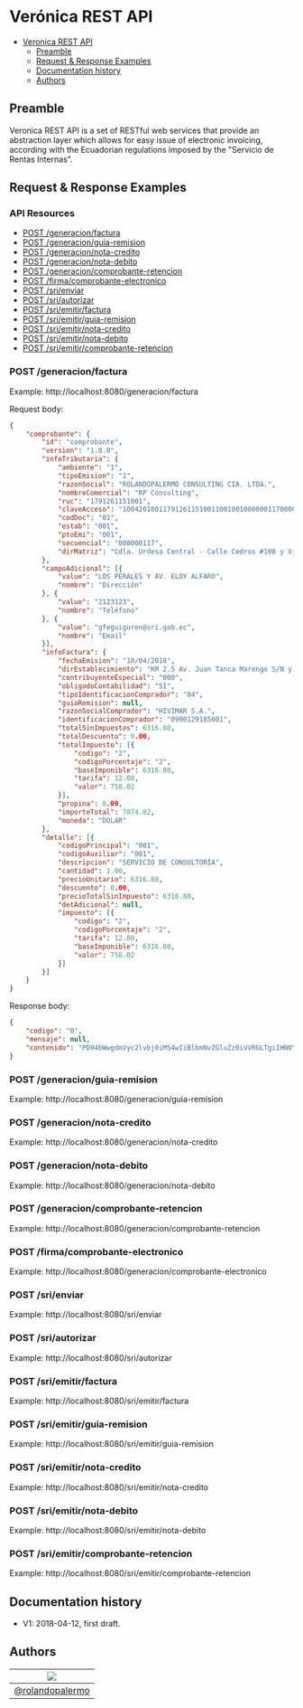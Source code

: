 # Verónica REST API
<!-- TOC depthFrom:1 depthTo:2 withLinks:1 updateOnSave:1 orderedList:0 -->

- [Veronica REST API](#veronica-rest-api)
	- [Preamble](#preamble)
	- [Request & Response Examples](#request--response-examples)
	- [Documentation history](#documentation-history)
	- [Authors](#authors)

<!-- /TOC -->
## Preamble
Veronica REST API is a set of RESTful web services that provide an abstraction layer which allows for easy issue of electronic invoicing, according with the Ecuadorian regulations imposed by the "Servicio de Rentas Internas".

## Request & Response Examples

### API Resources

  - [POST /generacion/factura](#post-generacionfactura)
  - [POST /generacion/guia-remision](#post-generacionguia-remision)
  - [POST /generacion/nota-credito](#post-generacionnota-credito)
  - [POST /generacion/nota-debito](#post-generacionnota-debito)
  - [POST /generacion/comprobante-retencion](#post-generacioncomprobante-retencion)
  - [POST /firma/comprobante-electronico](#post-firmacomprobante-electronico)
  - [POST /sri/enviar](#post-srienviar)
  - [POST /sri/autorizar](#post-sriautorizar)
  - [POST /sri/emitir/factura](#post-sriemitirfactura)
  - [POST /sri/emitir/guia-remision](#post-sriemitirguia-remision)
  - [POST /sri/emitir/nota-credito](#post-sriemitirnota-credito)
  - [POST /sri/emitir/nota-debito](#post-sriemitirnota-debito)
  - [POST /sri/emitir/comprobante-retencion](#post-sriemitircomprobante-retencion)

### POST /generacion/factura

Example: http://localhost:8080/generacion/factura

Request body:
```json
{
	"comprobante": {
		"id": "comprobante",
		"version": "1.0.0",
		"infoTributaria": {
			"ambiente": "1",
			"tipoEmision": "1",
			"razonSocial": "ROLANDOPALERMO CONSULTING CIA. LTDA.",
			"nombreComercial": "RP Consulting",
			"ruc": "1791261151001",
			"claveAcceso": "1004201801179126115100110010010000001170000308514",
			"codDoc": "01",
			"estab": "001",
			"ptoEmi": "001",
			"secuencial": "000000117",
			"dirMatriz": "Cdla. Urdesa Central - Calle Cedros #108 y Víctor Emilio Estrada"
		},
		"campoAdicional": [{
			"value": "LOS PERALES Y AV. ELOY ALFARO",
			"nombre": "Dirección"
		}, {
			"value": "2123123",
			"nombre": "Teléfono"
		}, {
			"value": "gfeguiguren@sri.gob.ec",
			"nombre": "Email"
		}],
		"infoFactura": {
			"fechaEmision": "10/04/2018",
			"dirEstablecimiento": "KM 2.5 Av. Juan Tanca Marengo S/N y Av. A. Freire",
			"contribuyenteEspecial": "000",
			"obligadoContabilidad": "SI",
			"tipoIdentificacionComprador": "04",
			"guiaRemision": null,
			"razonSocialComprador": "HIVIMAR S.A.",
			"identificacionComprador": "0990129185001",
			"totalSinImpuestos": 6316.80,
			"totalDescuento": 0.00,
			"totalImpuesto": [{
				"codigo": "2",
				"codigoPorcentaje": "2",
				"baseImponible": 6316.80,
				"tarifa": 12.00,
				"valor": 758.02
			}],
			"propina": 0.00,
			"importeTotal": 7074.82,
			"moneda": "DOLAR"
		},
		"detalle": [{
			"codigoPrincipal": "001",
			"codigoAuxiliar": "001",
			"descripcion": "SERVICIO DE CONSULTORÍA",
			"cantidad": 1.00,
			"precioUnitario": 6316.80,
			"descuento": 0.00,
			"precioTotalSinImpuesto": 6316.80,
			"detAdicional": null,
			"impuesto": [{
				"codigo": "2",
				"codigoPorcentaje": "2",
				"tarifa": 12.00,
				"baseImponible": 6316.80,
				"valor": 758.02
			}]
		}]
	}
}
```

Response body:
```json
{
	"codigo": "0",
	"mensaje": null,
	"contenido": "PD94bWwgdmVyc2lvbj0iMS4wIiBlbmNvZGluZz0iVVRGLTgiIHN0YW5kYWxvbmU9InllcyI/..."
}
```

### POST /generacion/guia-remision

Example: http://localhost:8080/generacion/guia-remision

### POST /generacion/nota-credito

Example: http://localhost:8080/generacion/nota-credito

### POST /generacion/nota-debito

Example: http://localhost:8080/generacion/nota-debito

### POST /generacion/comprobante-retencion

Example: http://localhost:8080/generacion/comprobante-retencion

### POST /firma/comprobante-electronico

Example: http://localhost:8080/generacion/comprobante-electronico

### POST /sri/enviar

Example: http://localhost:8080/sri/enviar

### POST /sri/autorizar

Example: http://localhost:8080/sri/autorizar

### POST /sri/emitir/factura

Example: http://localhost:8080/sri/emitir/factura

### POST /sri/emitir/guia-remision

Example: http://localhost:8080/sri/emitir/guia-remision

### POST /sri/emitir/nota-credito

Example: http://localhost:8080/sri/emitir/nota-credito

### POST /sri/emitir/nota-debito

Example: http://localhost:8080/sri/emitir/nota-debito

### POST /sri/emitir/comprobante-retencion

Example: http://localhost:8080/sri/emitir/comprobante-retencion
  
## Documentation history

- V1: 2018-04-12, first draft.

## Authors

| [![](https://avatars1.githubusercontent.com/u/11875482?v=4&s=80)](https://github.com/rolandopalermo) |
|-|
| [@rolandopalermo](https://github.com/rolandopalermo) |